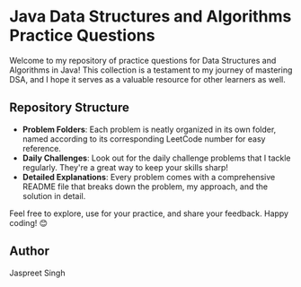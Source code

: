 # Java Data Structures and Algorithms Practice Questions

Welcome to my repository of practice questions for Data Structures and Algorithms in Java! This collection is a testament to my journey of mastering DSA, and I hope it serves as a valuable resource for other learners as well.

## Repository Structure

- **Problem Folders**: Each problem is neatly organized in its own folder, named according to its corresponding LeetCode number for easy reference.
- **Daily Challenges**: Look out for the daily challenge problems that I tackle regularly. They're a great way to keep your skills sharp!
- **Detailed Explanations**: Every problem comes with a comprehensive README file that breaks down the problem, my approach, and the solution in detail.

Feel free to explore, use for your practice, and share your feedback. Happy coding! 😊

## Author
Jaspreet Singh